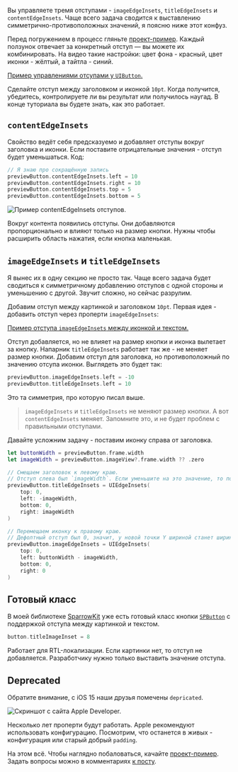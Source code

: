 Вы управляете тремя отступами - `imageEdgeInsets`, `titleEdgeInsets` и `contentEdgeInsets`. Чаще всего задача сводится к выставлению симметрично-противоположных значений, я поясню ниже этот конфуз.

Перед погружением в процесс гляньте [проект-пример](https://cdn.sparrowcode.io/tutorials/edge-insets-uibutton/example-project.zip). Каждый ползунок отвечает за конкретный отступ — вы можете их комбинировать. На видео такие настройки: цвет фона - красный, цвет иконки - жёлтый, а тайтла - синий.

[Пример управлениями отсупами у `UIButton`.](https://cdn.sparrowcode.io/tutorials/edge-insets-uibutton/edge-insets-uibutton-example-preview.mov)

Сделайте отступ между заголовком и иконкой `10pt`. Когда получится, убедитесь, контролируете ли вы результат или получилось наугад. В конце туториала вы будете знать, как это работает.

## `contentEdgeInsets`

Свойство ведёт себя предсказуемо и добавляет отступы вокруг заголовка и иконки. Если поставите отрицательные значения - отступ будет уменьшаться. Код:

```swift
// Я знаю про сокращённую запись
previewButton.contentEdgeInsets.left = 10
previewButton.contentEdgeInsets.right = 10
previewButton.contentEdgeInsets.top = 5
previewButton.contentEdgeInsets.bottom = 5
```

![Пример `contentEdgeInsets` отступов.](https://cdn.sparrowcode.io/tutorials/edge-insets-uibutton/content-edge-insets.png)

Вокруг контента появились отступы. Они добавляются пропорционально и влияют только на размер кнопки. Нужны чтобы расширить область нажатия, если кнопка маленькая.

## `imageEdgeInsets` и `titleEdgeInsets`

Я вынес их в одну секцию не просто так. Чаще всего задача будет сводиться к симметричному добавлению отступов с одной стороны и уменьшению с другой. Звучит сложно, но сейчас разрулим.

Добавим отступ между картинкой и заголовком `10pt`. Первая идея - добавить отступ через проперти `imageEdgeInsets`:

[Пример отступа `imageEdgeInsets` между иконкой и текстом.](https://cdn.sparrowcode.io/tutorials/edge-insets-uibutton/image-edge-insets-space-icon-title.mov)

Отступ добавляется, но не влияет на размер кнопки и иконка вылетает за кнопку. Напарник `titleEdgeInsets` работает так же - не меняет размер кнопки. Добавим отступ для заголовка, но противоположный по значению отсупа иконки. Выглядеть это будет так:

```swift
previewButton.imageEdgeInsets.left = -10
previewButton.titleEdgeInsets.left = 10
```

Это та симметрия, про которую писал выше.

>`imageEdgeInsets` и `titleEdgeInsets` не меняют размер кнопки. А вот `contentEdgeInsets` меняет. Запомните это, и не будет проблем с правильными отступами.

Давайте усложним задачу - поставим иконку справа от заголовка.

```swift
let buttonWidth = previewButton.frame.width
let imageWidth = previewButton.imageView?.frame.width ?? .zero

// Смещаем заголовок к левому краю. 
// Отступ слева был `imageWidth`. Если уменьшите на это значение, то получите левый край.
previewButton.titleEdgeInsets = UIEdgeInsets(
    top: 0, 
    left: -imageWidth, 
    bottom: 0, 
    right: imageWidth
)

// Перемещаем иконку к правому краю.
// Дефолтный отступ был 0, значит, у новой точки Y шириной станет ширина иконки.
previewButton.imageEdgeInsets = UIEdgeInsets(
    top: 0, 
    left: buttonWidth - imageWidth, 
    bottom: 0, 
    right: 0
)
```

## Готовый класс

В моей библиотеке [SparrowKit](https://github.com/ivanvorobei/SparrowKit) уже есть готовый класс кнопки [`SPButton`](https://github.com/ivanvorobei/SparrowKit/blob/main/Sources/SparrowKit/UIKit/Classes/Buttons/SPButton.swift) с поддержкой отступа между картинкой и текстом.

```swift
button.titleImageInset = 8
```

Работает для RTL-локализации. Если картинки нет, то отступ не добавляется. Разработчику нужно только выставить значение отступа.

## Deprecated

Обратите внимание, с iOS 15 наши друзья помечены `depriсated`.

![Скриншот с сайта Apple Developer.](https://cdn.sparrowcode.io/tutorials/edge-insets-uibutton/depricated.png)

Несколько лет проперти будут работать. Apple рекомендуют использовать конфигурацию. Посмотрим, что останется в живых - конфигурация или старый добрый `padding`.

На этом всё. Чтобы наглядно побаловаться, качайте [проект-пример](https://cdn.sparrowcode.io/tutorials/edge-insets-uibutton/example-project.zip). Задать вопросы можно в комментариях [к посту](https://t.me/sparrowcode/99).
